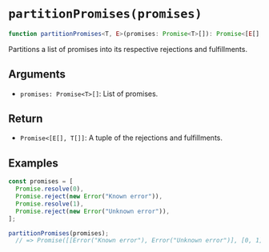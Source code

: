 # `partitionPromises(promises)`

```typescript
function partitionPromises<T, E>(promises: Promise<T>[]): Promise<[E[], T[]]>;
```

Partitions a list of promises into its respective rejections and fulfillments.

## Arguments

* `promises: Promise<T>[]`: List of promises.

## Return

* `Promise<[E[], T[]]`: A tuple of the rejections and fulfillments.

## Examples

```javascript
const promises = [
  Promise.resolve(0),
  Promise.reject(new Error("Known error")),
  Promise.resolve(1),
  Promise.reject(new Error("Unknown error")),
];

partitionPromises(promises);
  // => Promise([[Error("Known error"), Error("Unknown error")], [0, 1]])
```

